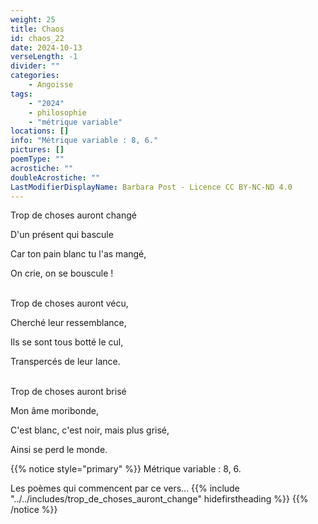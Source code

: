 ```yaml
---
weight: 25
title: Chaos
id: chaos_22
date: 2024-10-13
verseLength: -1
divider: ""
categories:
    - Angoisse
tags:
    - "2024"
    - philosophie
    - "métrique variable"
locations: []
info: "Métrique variable : 8, 6."
pictures: []
poemType: ""
acrostiche: ""
doubleAcrostiche: ""
LastModifierDisplayName: Barbara Post - Licence CC BY-NC-ND 4.0
---
```

Trop de choses auront changé

D'un présent qui bascule

Car ton pain blanc tu l'as mangé,

On crie, on se bouscule !

 \
Trop de choses auront vécu,

Cherché leur ressemblance,

Ils se sont tous botté le cul,

Transpercés de leur lance.

 \
Trop de choses auront brisé

Mon âme moribonde,

C'est blanc, c'est noir, mais plus grisé,

Ainsi se perd le monde.

{{% notice style="primary" %}}
Métrique variable : 8, 6.

Les poèmes qui commencent par ce vers...
{{% include "../../includes/trop_de_choses_auront_change" hidefirstheading %}}
{{% /notice %}}